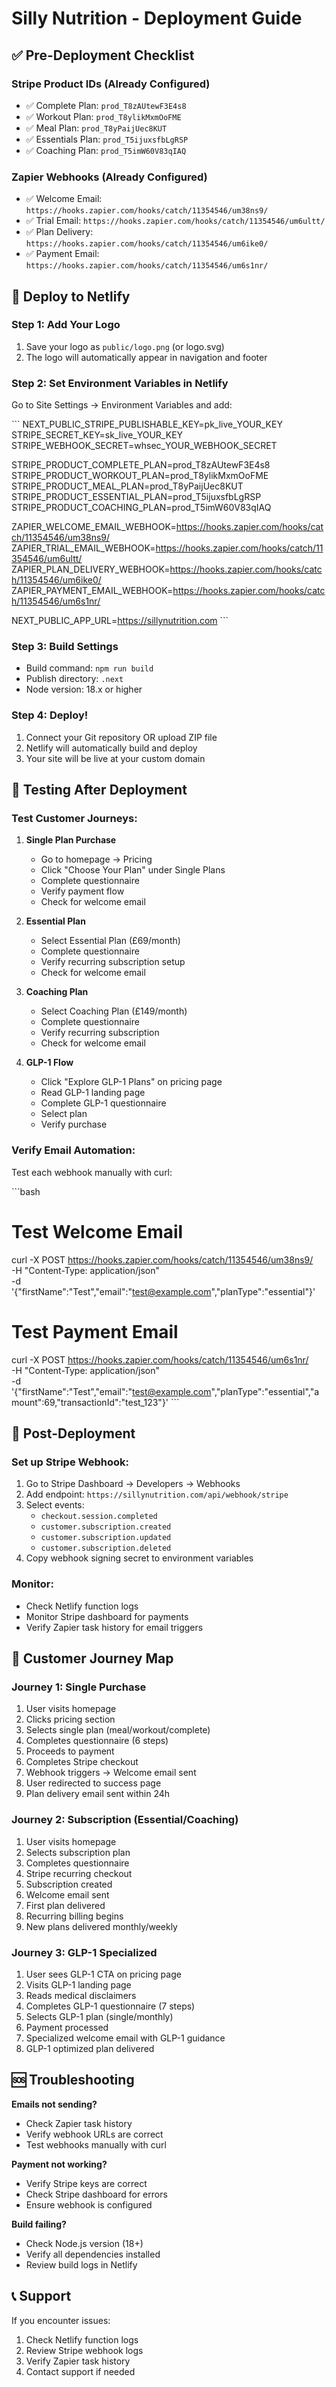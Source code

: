 # Silly Nutrition - Deployment Guide

## ✅ Pre-Deployment Checklist

### Stripe Product IDs (Already Configured)
- ✅ Complete Plan: `prod_T8zAUtewF3E4s8`
- ✅ Workout Plan: `prod_T8ylikMxmOoFME`
- ✅ Meal Plan: `prod_T8yPaijUec8KUT`
- ✅ Essentials Plan: `prod_T5ijuxsfbLgRSP`
- ✅ Coaching Plan: `prod_T5imW60V83qIAQ`

### Zapier Webhooks (Already Configured)
- ✅ Welcome Email: `https://hooks.zapier.com/hooks/catch/11354546/um38ns9/`
- ✅ Trial Email: `https://hooks.zapier.com/hooks/catch/11354546/um6ultt/`
- ✅ Plan Delivery: `https://hooks.zapier.com/hooks/catch/11354546/um6ike0/`
- ✅ Payment Email: `https://hooks.zapier.com/hooks/catch/11354546/um6s1nr/`

## 🚀 Deploy to Netlify

### Step 1: Add Your Logo
1. Save your logo as `public/logo.png` (or logo.svg)
2. The logo will automatically appear in navigation and footer

### Step 2: Set Environment Variables in Netlify

Go to Site Settings → Environment Variables and add:

\`\`\`
NEXT_PUBLIC_STRIPE_PUBLISHABLE_KEY=pk_live_YOUR_KEY
STRIPE_SECRET_KEY=sk_live_YOUR_KEY
STRIPE_WEBHOOK_SECRET=whsec_YOUR_WEBHOOK_SECRET

STRIPE_PRODUCT_COMPLETE_PLAN=prod_T8zAUtewF3E4s8
STRIPE_PRODUCT_WORKOUT_PLAN=prod_T8ylikMxmOoFME
STRIPE_PRODUCT_MEAL_PLAN=prod_T8yPaijUec8KUT
STRIPE_PRODUCT_ESSENTIAL_PLAN=prod_T5ijuxsfbLgRSP
STRIPE_PRODUCT_COACHING_PLAN=prod_T5imW60V83qIAQ

ZAPIER_WELCOME_EMAIL_WEBHOOK=https://hooks.zapier.com/hooks/catch/11354546/um38ns9/
ZAPIER_TRIAL_EMAIL_WEBHOOK=https://hooks.zapier.com/hooks/catch/11354546/um6ultt/
ZAPIER_PLAN_DELIVERY_WEBHOOK=https://hooks.zapier.com/hooks/catch/11354546/um6ike0/
ZAPIER_PAYMENT_EMAIL_WEBHOOK=https://hooks.zapier.com/hooks/catch/11354546/um6s1nr/

NEXT_PUBLIC_APP_URL=https://sillynutrition.com
\`\`\`

### Step 3: Build Settings

- Build command: `npm run build`
- Publish directory: `.next`
- Node version: 18.x or higher

### Step 4: Deploy!

1. Connect your Git repository OR upload ZIP file
2. Netlify will automatically build and deploy
3. Your site will be live at your custom domain

## 🧪 Testing After Deployment

### Test Customer Journeys:

1. **Single Plan Purchase**
   - Go to homepage → Pricing
   - Click "Choose Your Plan" under Single Plans
   - Complete questionnaire
   - Verify payment flow
   - Check for welcome email

2. **Essential Plan**
   - Select Essential Plan (£69/month)
   - Complete questionnaire
   - Verify recurring subscription setup
   - Check for welcome email

3. **Coaching Plan**
   - Select Coaching Plan (£149/month)
   - Complete questionnaire
   - Verify recurring subscription
   - Check for welcome email

4. **GLP-1 Flow**
   - Click "Explore GLP-1 Plans" on pricing page
   - Read GLP-1 landing page
   - Complete GLP-1 questionnaire
   - Select plan
   - Verify purchase

### Verify Email Automation:

Test each webhook manually with curl:

\`\`\`bash
# Test Welcome Email
curl -X POST https://hooks.zapier.com/hooks/catch/11354546/um38ns9/ \
  -H "Content-Type: application/json" \
  -d '{"firstName":"Test","email":"test@example.com","planType":"essential"}'

# Test Payment Email
curl -X POST https://hooks.zapier.com/hooks/catch/11354546/um6s1nr/ \
  -H "Content-Type: application/json" \
  -d '{"firstName":"Test","email":"test@example.com","planType":"essential","amount":69,"transactionId":"test_123"}'
\`\`\`

## 🔧 Post-Deployment

### Set up Stripe Webhook:

1. Go to Stripe Dashboard → Developers → Webhooks
2. Add endpoint: `https://sillynutrition.com/api/webhook/stripe`
3. Select events:
   - `checkout.session.completed`
   - `customer.subscription.created`
   - `customer.subscription.updated`
   - `customer.subscription.deleted`
4. Copy webhook signing secret to environment variables

### Monitor:

- Check Netlify function logs
- Monitor Stripe dashboard for payments
- Verify Zapier task history for email triggers

## 📝 Customer Journey Map

### Journey 1: Single Purchase
1. User visits homepage
2. Clicks pricing section
3. Selects single plan (meal/workout/complete)
4. Completes questionnaire (6 steps)
5. Proceeds to payment
6. Completes Stripe checkout
7. Webhook triggers → Welcome email sent
8. User redirected to success page
9. Plan delivery email sent within 24h

### Journey 2: Subscription (Essential/Coaching)
1. User visits homepage
2. Selects subscription plan
3. Completes questionnaire
4. Stripe recurring checkout
5. Subscription created
6. Welcome email sent
7. First plan delivered
8. Recurring billing begins
9. New plans delivered monthly/weekly

### Journey 3: GLP-1 Specialized
1. User sees GLP-1 CTA on pricing page
2. Visits GLP-1 landing page
3. Reads medical disclaimers
4. Completes GLP-1 questionnaire (7 steps)
5. Selects GLP-1 plan (single/monthly)
6. Payment processed
7. Specialized welcome email with GLP-1 guidance
8. GLP-1 optimized plan delivered

## 🆘 Troubleshooting

**Emails not sending?**
- Check Zapier task history
- Verify webhook URLs are correct
- Test webhooks manually with curl

**Payment not working?**
- Verify Stripe keys are correct
- Check Stripe dashboard for errors
- Ensure webhook is configured

**Build failing?**
- Check Node.js version (18+)
- Verify all dependencies installed
- Review build logs in Netlify

## 📞 Support

If you encounter issues:
1. Check Netlify function logs
2. Review Stripe webhook logs
3. Verify Zapier task history
4. Contact support if needed
